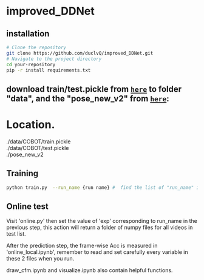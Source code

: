 # improved_DDNet

## installation
```sh
# Clone the repository
git clone https://github.com/duclvQ/improved_DDNet.git
# Navigate to the project directory
cd your-repository
pip -r install requirements.txt
```
## download train/test.pickle from [`here`](https://drive.google.com/file/d/1ymfLTFaUOsoRWN51iomPHei5vObc-5mM/view?usp=sharing) to folder "data", and the "pose_new_v2" from [`here`](https://drive.google.com/file/d/1E8oAt4OI9zKblwNON-o7Wts9FfxrcWRR/view?usp=sharing):
# Location.
./data/COBOT/train.pickle     
./data/COBOT/test.pickle   
./pose_new_v2

## Training
```sh
python train.py  --run_name {run name} #  find the list of "run_name" in "models/DDNet_Original.py" 
```
## Online test
Visit 'online.py' then set the value of 'exp' corresponding to run_name in the previous step, this action will return a folder of numpy files for all videos in test list.

After the prediction step, the frame-wise Acc is measured in 'online_local.ipynb', remember to read and set carefully every variable in these 2 files when you run.

draw_cfm.ipynb and visualize.ipynb also contain helpful functions.





